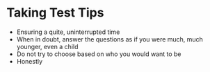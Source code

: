 # Taking Test Tips

- Ensuring a quite, uninterrupted time
- When in doubt, answer the questions as if you were much, much younger, even a child
- Do not try to choose based on who you would want to be
- Honestly